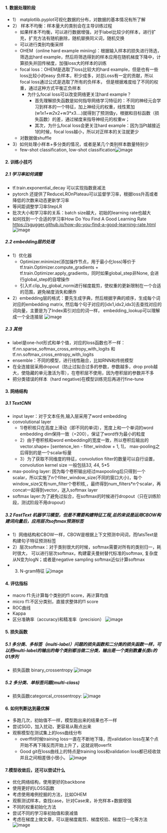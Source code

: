 #### 1. 数据处理阶段
* 1） matplotlib.pyplot可视化数据的分布，对数据的基本情况有所了解
* 2） 样本不均衡：样本量大的类别会在主导训练过程
  * 如果样本不均衡，可以进行数据增强，对于label比较少的样本，进行扩充，扩充方法有随机删除，随机替换同义词，随机交换
  * 可以进行类别均衡采样
  * OHEM（online hard example miniing)：根据输入样本的损失进行筛选，筛选出hard example，然后将筛选得到的样本应用在随机梯度下降中，计算损失并回传梯度，加强loss大的样本的训练
  * focal loss：OHEM是选取了loss比较大的hard example，但是也有一些loss比较小的easy 负样本，积少成多，对总Loss有一定的贡献，所以focal loss通过公式是选取了所有的负样本， 但是根据难度给了不同的权重，通过这种方式平衡正负样本
    * 为什么focal loss可以改变网络更关注hard example？ 
      * 首先理解损失函数是如何指导网络学习特征的：不同的神经元会学习到样本的一个特征，加上神经元的权重，线性累加(w1*x1+w2*x2+w3*x3....)就得到了预测值y，根据和目标函数（损失函数）的差，通过梯度来指导神经元的权重w；
      * 其次，为什么focal loss会更关注hard example：因为当Pt越接近1的时候，focal loss越小，所以对正样本的关注就更少
   * 对数据做shuffle
 * 3）如何处理小样本+多分类的情况，或者是某几个类别样本数量特别少
    * few-shot classification, low-shot classification![image](https://user-images.githubusercontent.com/85158796/137271493-8b219626-8920-4689-9d19-4a0fd145db05.png)

#### 2. 训练小技巧
##### 2.1 学习率如何调整
* tf.train.exponential_decay 可以实现指数衰减法
* pytorch 还提供了ReduceLROnPlateau可以监督学习率，根据loss升高或者降低的次数来动态更新学习率
* 等间距调整学习率StepLR
* 批次大小和学习率的关系：batch size越大，初始的learning rate也越大
* 如何找到一个合适的学习率How Do You Find A Good Learning Rate https://sgugger.github.io/how-do-you-find-a-good-learning-rate.html
![image](https://user-images.githubusercontent.com/85158796/137271919-4a852ff5-70bc-4c8a-8927-2db8fa733325.png)

##### 2.2 embedding层的处理
* 1）优化器
    * Optimizer.minimize(添加操作节点，用于最小化loss)等价于tf.train.Optimizer.compute_gradients + tf.train.Optimizer.apply_gradients，同时如果global_step非None, 会进行global_step的自增操作
    * 引入tf.clip_by_global_norm进行梯度裁剪，使权重的更新限制在一个合适的范围，避免梯度消失和爆炸
* 2）embedding层的格式：要先生成字典，然后根据字典的顺序，生成每个词对应的embedding matrix, 然后每个句子对应的[idx1,idx2,idx3]去查找对应的词向量，主要是为了Index索引对应的词一样， embedding_lookup可以理解成一个全连接层
![image](https://user-images.githubusercontent.com/85158796/137272063-7a9b2a16-909e-47e1-8c02-9c57d4d48fe6.png)

##### 2.3 其他
* label是one-hot形式和单个值，对应的loss函数也不一样：tf.nn.sparse_softmax_cross_entropy_with_logits 和tf.nn.softmax_cross_entropy_with_logits
* ensemble：不同的模型，进行线性融合，比如RNN和传统模型
* 在全连接层采用dropout（防止过拟合过多的参数，参数越多，drop prob越大，使隐藏的单元激活为零），在卷积层不使用，因为卷积层的参数并不多
* 把分类错误的样本（hard negative)在模型训练完后再进行fine-tune


#### 3. 网络结构
##### 3.1 TextCNN
* input layer：对于文本任务,输入层采用了word embedding
* convolutional layer
    * 1)卷积核只在高度上滑动（即不同的单词），宽度上和一个单词的word embedding dim保持一致（=200），保证了word作为最小的粒度
    * 2）由于卷积核和word embedding的宽度一致，所以卷积后输出的vector.shape= \[sentence_len - filter_window + 1, 1\]， max-pooling之后得到的是一个scalar标量
    * 3）为了获取不同维度的特征，convolution filter的数量可以自行设置，convolution kernel size 一般包括3*3, 4*4, 5*5
* max-pooling layer: 因为每个卷积输出经过maxpooling后只得到一个scalar，所以实施了n个filter_window_size(不同的窗口大小)，每个window_size又有num_filter个卷积核,，最终得到num_filters\*n个scalar，再concat一起得到vector，送入softmax layer
* softmax layer:为了避免过拟合，在softmax的时候进行dropout（只在训练阶段，测试阶段不用dropout）
      
##### 3.2 FastText 机器学习模型，但是不需要构建特征工程,总的来说是运用CBOW构建词向量后，应用层次softmax预测标签
* 1）网络结构和CBOW一样，CBOW是根据上下文预测中间词，而fatsText是构建句子特征预测标签
* 2）层次softmax：对于类别很大的时候，softmax需要对所有的类别归一，耗时很大， 可以进行层次softmax，构建霍夫曼树替代标准的softmax, 复杂度从N变为logN；或者是negative sampling softmax近似计算softmax
* 3) N-gram特征
![image](https://user-images.githubusercontent.com/85158796/137272620-5d8258fc-1e49-42e0-83b8-72e560bbcfe6.png)

#### 4. 评估指标
* macro f1:先计算每个类别的f1 score，再计算均值
* micro f1:不区分类别，直接求整体的f1 score
* ROC曲线
* Kappa
* 区分准确率（accuracy)和精准率（precision）
![image](https://user-images.githubusercontent.com/85158796/137273017-42024864-3323-41a6-b49c-e0339e64055a.png)

#### 5. 损失函数
##### 5.1 多分类、多标签（multi-label）问题的损失函数和二分类的损失函数一样，可以把multi-label的输出的每个类别都当做二分类，输出是一个类别数量长度c的01序列
* 损失函数 binary_crossentropy
![image](https://user-images.githubusercontent.com/85158796/137273303-7f42e12b-2195-4b5c-bccb-e094a54e6950.png)

##### 5.2 多分类、单标签问题(multi-class)
* 损失函数categorcal_crossentropy:
![image](https://user-images.githubusercontent.com/85158796/137273344-e6e6e214-752c-45b0-95e5-528c7280f1d1.png)

#### 6. 如何判断达到最优解
* 多跑几次，初始值不一样，模型跑出来的结果也不一样
* 尝试SGD，加入扰动，更容易从鞍点出来
* 观察模型在测试集上的loss曲线分布
  * overffit时候training loss一直在不断地下降，而validation loss在某个点开始不再下降反而开始上升了，这就说明overfit
  * Good git在loss曲线上的特点是training loss和validation loss都已经收敛并且之间相差很小很小。
![image](https://user-images.githubusercontent.com/85158796/137273473-471b92b5-d045-4769-92ff-a1180d46b27a.png)

#### 7.模型收敛后，还可以尝试什么
* 优化网络结构，使用更好的backbone
* 使用更好的LOSS函数
* 考虑使用难例挖掘的方法，比如OHEM
* 观察测试样本，查找case，针对Case来，补充样本+数据增强
* 不同的权重初始化方法
* 尝试不同的学习率初始值和衰减值
* 考虑在梯度上做文章，可以是梯度裁剪、梯度校验、梯度归一化等方法![image](https://user-images.githubusercontent.com/85158796/137273565-a61d2322-fd6b-4914-93d3-100e341f31f1.png)

